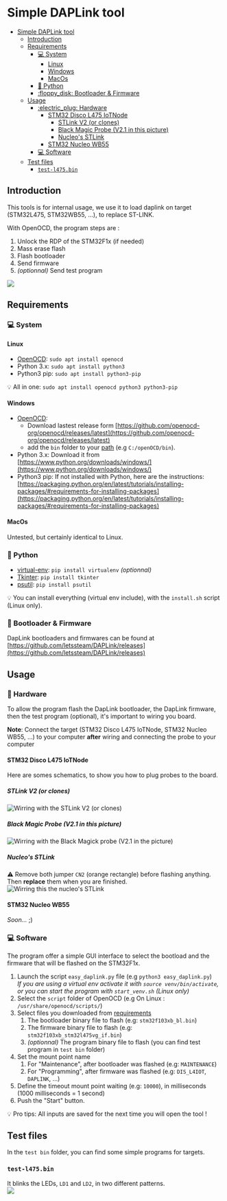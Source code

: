 # Simple DAPLink tool

- [Simple DAPLink tool](#simple-daplink-tool)
  - [Introduction](#introduction)
  - [Requirements](#requirements)
    - [:computer: System](#computer-system)
      - [Linux](#linux)
      - [Windows](#windows)
      - [MacOs](#macos)
    - [:snake: Python](#snake-python)
    - [:floppy\_disk: Bootloader \& Firmware](#floppy_disk-bootloader--firmware)
  - [Usage](#usage)
    - [:electric\_plug: Hardware](#electric_plug-hardware)
      - [STM32 Disco L475 IoTNode](#stm32-disco-l475-iotnode)
        - [STLink V2 (or clones)](#stlink-v2-or-clones)
        - [Black Magic Probe (V2.1 in this picture)](#black-magic-probe-v21-in-this-picture)
        - [Nucleo's STLink](#nucleos-stlink)
      - [STM32 Nucleo WB55](#stm32-nucleo-wb55)
    - [:computer: Software](#computer-software)
  - [Test files](#test-files)
    - [`test-l475.bin`](#test-l475bin)

## Introduction
This tools is for internal usage, we use it to load daplink on target (STM32L475, STM32WB55, ...), to replace ST-LINK.

With OpenOCD, the program steps are :
  1. Unlock the RDP of the STM32F1x (if needed)
  2. Mass erase flash
  3. Flash bootloader
  4. Send firmware
  5. _(optionnal)_ Send test program 

![](doc/screenshot.png)



## Requirements

### :computer: System
#### Linux
 - [OpenOCD](https://openocd.org/): `sudo apt install openocd`
 - Python 3.x: `sudo apt install python3`
 - Python3 pip: `sudo apt install python3-pip`

:bulb: All in one: `sudo apt install openocd python3 python3-pip` 

#### Windows
  - [OpenOCD](https://openocd.org/): 
      - Download lastest release form [https://github.com/openocd-org/openocd/releases/latest](https://github.com/openocd-org/openocd/releases/latest)  
      - add the `bin` folder to your [path](https://www.architectryan.com/2018/03/17/add-to-the-path-on-windows-10/) (e.g `C:/openOCD/bin`).
  - Python 3.x: Download it from [https://www.python.org/downloads/windows/](https://www.python.org/downloads/windows/)
  - Python3 pip: If not installed with Python, here are the instructions: [https://packaging.python.org/en/latest/tutorials/installing-packages/#requirements-for-installing-packages](https://packaging.python.org/en/latest/tutorials/installing-packages/#requirements-for-installing-packages)

#### MacOs
  Untested, but certainly identical to Linux.
  
### :snake: Python
  - [virtual-env](https://docs.python-guide.org/dev/virtualenvs/#lower-level-virtualenv): `pip install virtualenv` _(optionnal)_
  - [Tkinter](https://docs.python.org/fr/3/library/tkinter.html): `pip install tkinter` 
  - [psutil](https://psutil.readthedocs.io/en/latest/): `pip install psutil`

:bulb: You can install everything (virtual env include), with the `install.sh` script  (Linux only).

### :floppy_disk: Bootloader & Firmware
DapLink bootloaders and firmwares can be found at [https://github.com/letssteam/DAPLink/releases](https://github.com/letssteam/DAPLink/releases)

## Usage

### :electric_plug: Hardware
To allow the program flash the DapLink bootloader, the DapLink firmware, then the test program (optional), it's important to wiring you board.

**Note**: Connect the target (STM32 Disco L475 IoTNode, STM32 Nucleo WB55, ...) to your computer **after** wiring and connecting the probe to your computer

#### STM32 Disco L475 IoTNode
Here are somes schematics, to show you how to plug probes to the board.

##### STLink V2 (or clones)
![](doc/wiring_l475_stlinkv2.png "Wirring with the STLink V2 (or clones)")

##### Black Magic Probe (V2.1 in this picture)
![](doc/wiring_l475_bmp.png "Wirring with the Black Magick probe (V2.1 in the picture)")

##### Nucleo's STLink  
:warning: Remove both jumper `CN2` (orange rectangle) before flashing anything. Then **replace** them when you are finished.
![](doc/wiring_l475_nucleo.png "Wirring this the nucleo's STLink")

#### STM32 Nucleo WB55
_Soon..._ ;)

### :computer: Software
The program offer a simple GUI interface to select the bootload and the firmware that will be flashed on the STM32F1x.

  1. Launch the script `easy_daplink.py` file (e.g `python3 easy_daplink.py`)  
      _If you are using a virtual env activate it with `source venv/bin/activate`, or you can start the program with `start_venv.sh` (Linux only)_
  2. Select the `script` folder of OpenOCD (e.g On Linux : `/usr/share/openocd/scripts/`)
  3. Select files you downloaded from [requirements](#floppy_disk-bootloader--firmware)
     1. The bootloader binary file to flash (e.g: `stm32f103xb_bl.bin`)
     2. The firmware binary file to flash (e.g: `stm32f103xb_stm32l475vg_if.bin`)
     3. _(optionnal)_ The program binary file to flash (you can find test program in `test bin` folder)
  4. Set the mount point name
     1. For "Maintenance", after bootloader was flashed (e.g: `MAINTENANCE`)
     2. For "Programming", after firmware was flashed (e.g: `DIS_L4IOT`, `DAPLINK`, ...)
  5. Define the timeout mount point waiting (e.g: `10000`), in milliseconds (1000 milliseconds = 1 second)
  6. Push the "Start" button.

:bulb: Pro tips: All inputs are saved for the next time you will open the tool !


## Test files
In the `test bin` folder, you can find some simple programs for targets. 

### `test-l475.bin`
It blinks the LEDs, `LD1` and `LD2`, in two different patterns.  
![](doc/test_l475.gif)